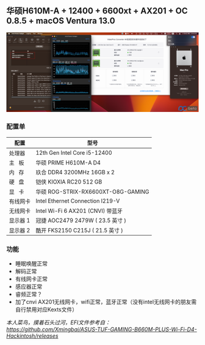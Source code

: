 
## **华硕H610M-A + 12400 + 6600xt + AX201 + OC 0.8.5 + macOS Ventura 13.0** ##

![](https://github.com/geekfory/H610M-A-12400-6600xt-AX201-OC-0.8.5-macOS/blob/main/H610M-A-12400-6600xt-AX201-OC-0.8.5-macOS.png)

### 配置单
| 配置     | 型号                               |
| -------- | ---------------------------------- |
| 处理器   | 12th Gen Intel Core i5-12400       |
| 主   板  | 华硕 PRIME H610M-A D4              |
| 内   存  | 玖合 DDR4 3200MHz 16GB x 2         |
| 硬   盘  | 铠侠 KIOXIA RC20 512 GB            |
| 显   卡  | 华硕 ROG-STRIX-RX6600XT-O8G-GAMING |
| 有线网卡 | Intel Ethernet Connection I219-V   |
| 无线网卡 | Intel Wi-Fi 6 AX201 (CNVI) 带蓝牙  |
| 显示器 1 | 冠捷 AOC2479 2479W ( 23.5 英寸 )   |
| 显示器 2 | 酷开 FKS2150 C215J ( 21.5 英寸 )   |

### 功能
- 睡眠唤醒正常
- 解码正常
- 有线网卡正常
- 感应器正常
- 睿频正常？
- 加了cnvi AX201无线网卡，wifi正常，蓝牙正常（没有intel无线网卡的朋友需自行禁用对应Kexts文件）


*本人菜鸟，摸着石头过河，EFI文件参考自：https://github.com/Xmingbai/ASUS-TUF-GAMING-B660M-PLUS-Wi-Fi-D4-Hackintosh/releases*
